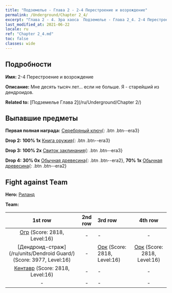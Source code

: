 ```yaml
---
title: "Подземелье - Глава 2 - 2-4 Перестроение и возрождение"
permalink: /Underground/Chapter 2_4/
excerpt: "Глава 2 - 4. Эра хаоса  Подземелье - Глава 2_4. 2-4 Перестроение и возрождение"
last_modified_at: 2021-06-22
locale: ru
ref: "Chapter 2_4.md"
toc: false
classes: wide
---
```


## Подробности

 **Имя:** 2-4 Перестроение и возрождение

 **Описание:** Мне десять тысяч лет... если не больше. Я - старейший из дендроидов.

 **Related to:** [Подземелье Глава 2](/ru/Underground/Chapter 2/)

## Выпавшие предметы

 **Первая полная награда:** [Серебряный ключ](/ItemsRU/con_693/){: .btn .btn--era3}

 **Drop 2:** **100% 1x** [Книга оружия](/ItemsRU/mat_18/){: .btn .btn--era3}

 **Drop 3:** **100% 2x** [Свиток заклинания](/ItemsRU/con_694/){: .btn .btn--era3}

 **Drop 4:** **30% 0x** [Обычная древесина](/ItemsRU/mat_7/){: .btn .btn--era2}, **70% 1x** [Обычная древесина](/ItemsRU/mat_7/){: .btn .btn--era2}


## Fight against Team
 **Hero:** [Риланд](/ru/heroes/Ryland/)

 **Team:**


  | 1st row | 2nd row | 3rd row | 4th row |
  |:----:|:----:|:----|:----:|
  | [Огр](/ru/units/Ogre/) (Score: 2818, Level:16)  | - | - | - |
  | [Дендроид-страж](/ru/units/Dendroid Guard/) (Score: 3977, Level:16)  | - | [Орк](/ru/units/Orc/) (Score: 2818, Level:16)  | [Орк](/ru/units/Orc/) (Score: 2818, Level:16)  |
  | [Кентавр](/ru/units/Centaur/) (Score: 2818, Level:16)  | - | - | - |
  | - | - | - | - |


